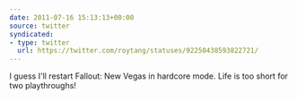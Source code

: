 ```yaml
---
date: 2011-07-16 15:13:13+00:00
source: twitter
syndicated:
- type: twitter
  url: https://twitter.com/roytang/statuses/92250438593822721/
---
```


I guess I'll restart Fallout: New Vegas in hardcore mode. Life is too short for two playthroughs!